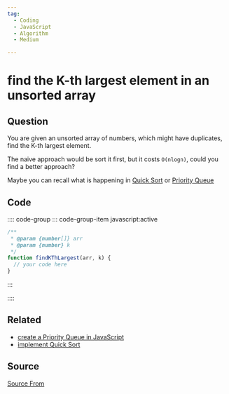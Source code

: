 ```yaml
---
tag:
  - Coding
  - JavaScript
  - Algorithm
  - Medium

---
```

  
# find the K-th largest element in an unsorted array

## Question
You are given an unsorted array of numbers, which might have duplicates, find the K-th largest element.

The naive approach would be sort it first, but it costs `O(nlogn)`, could you find a better approach?

Maybe you can recall what is happening in [Quick Sort](https://bigfrontend.dev/problem/implement-Quick-Sort) or [Priority Queue](https://bigfrontend.dev/problem/create-a-priority-queue-in-JavaScript)

## Code
:::: code-group
::: code-group-item javascript:active
```javascript
/**
 * @param {number[]} arr
 * @param {number} k
 */
function findKThLargest(arr, k) {
  // your code here
}
```
:::
    
::::


## Related

+ [create a Priority Queue in JavaScript](./create-a-priority-queue-in-JavaScript)
+ [implement Quick Sort](./implement-Quick-Sort)
##  Source
[Source From](https://bigfrontend.dev/problem/find-the-K-th-largest-element-in-an-unsorted-array)

  